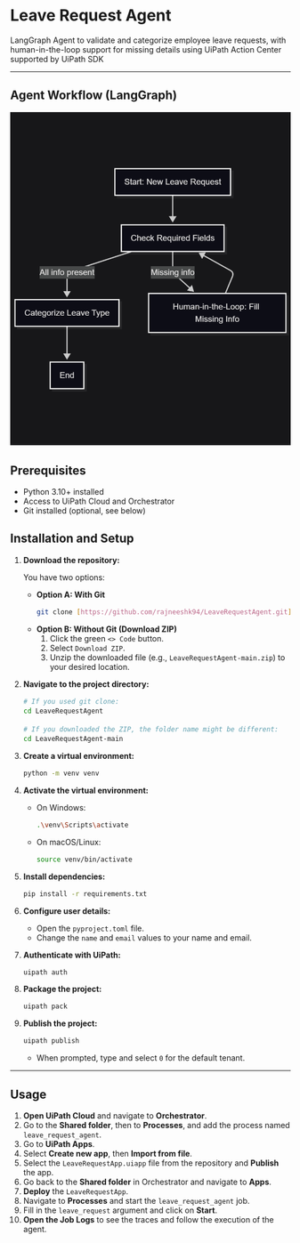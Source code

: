 # Leave Request Agent
LangGraph Agent to validate and categorize employee leave requests, with human-in-the-loop support for missing details using UiPath Action Center supported by UiPath SDK

---

## Agent Workflow (LangGraph)
![Agent Workflow](images/AgentFlow.png)

## Prerequisites

- Python 3.10+ installed
- Access to UiPath Cloud and Orchestrator
- Git installed (optional, see below)

## Installation and Setup

1.  **Download the repository:**

    You have two options:

    * **Option A: With Git**
        ```bash
        git clone [https://github.com/rajneeshk94/LeaveRequestAgent.git](https://github.com/rajneeshk94/LeaveRequestAgent.git)
        ```
    * **Option B: Without Git (Download ZIP)**
        1.  Click the green `<> Code` button.
        2.  Select `Download ZIP`.
        3.  Unzip the downloaded file (e.g., `LeaveRequestAgent-main.zip`) to your desired location.

2.  **Navigate to the project directory:**
    ```bash
    # If you used git clone:
    cd LeaveRequestAgent

    # If you downloaded the ZIP, the folder name might be different:
    cd LeaveRequestAgent-main
    ```

3.  **Create a virtual environment:**
    ```bash
    python -m venv venv
    ```

4.  **Activate the virtual environment:**
    -   On Windows:
        ```bash
        .\venv\Scripts\activate
        ```
    -   On macOS/Linux:
        ```bash
        source venv/bin/activate
        ```

5.  **Install dependencies:**
    ```bash
    pip install -r requirements.txt
    ```

6.  **Configure user details:**
    -   Open the `pyproject.toml` file.
    -   Change the `name` and `email` values to your name and email.

7.  **Authenticate with UiPath:**
    ```bash
    uipath auth
    ```

8.  **Package the project:**
    ```bash
    uipath pack
    ```

9.  **Publish the project:**
    ```bash
    uipath publish
    ```
    -   When prompted, type and select `0` for the default tenant.

---

## Usage

1.  **Open UiPath Cloud** and navigate to **Orchestrator**.
2.  Go to the **Shared folder**, then to **Processes**, and add the process named `leave_request_agent`.
3.  Go to **UiPath Apps**.
4.  Select **Create new app**, then **Import from file**.
5.  Select the `LeaveRequestApp.uiapp` file from the repository and **Publish** the app.
6.  Go back to the **Shared folder** in Orchestrator and navigate to **Apps**.
7.  **Deploy** the `LeaveRequestApp`.
8.  Navigate to **Processes** and start the `leave_request_agent` job.
9.  Fill in the `leave_request` argument and click on **Start**.
10. **Open the Job Logs** to see the traces and follow the execution of the agent.